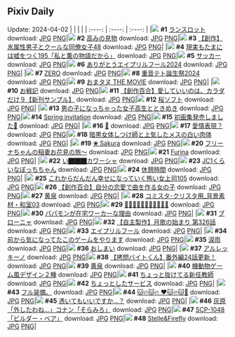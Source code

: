 ## Pixiv Daily
Update: 2024-04-02
|      |      |      |
| :----: | :----: | :----: |
|![](https://pixiv.microyu.workers.dev/c/240x480/img-master/img/2024/03/31/00/46/22/117399009_p0_master1200.jpg) **#1** [ランスロット](https://www.pixiv.net/artworks/117399009) download: [JPG](https://pixiv.microyu.workers.dev/img-original/img/2024/03/31/00/46/22/117399009_p0.jpg) [PNG](https://pixiv.microyu.workers.dev/img-original/img/2024/03/31/00/46/22/117399009_p0.png)|![](https://pixiv.microyu.workers.dev/c/240x480/img-master/img/2024/03/31/00/00/44/117397225_p0_master1200.jpg) **#2** [高みの見物](https://www.pixiv.net/artworks/117397225) download: [JPG](https://pixiv.microyu.workers.dev/img-original/img/2024/03/31/00/00/44/117397225_p0.jpg) [PNG](https://pixiv.microyu.workers.dev/img-original/img/2024/03/31/00/00/44/117397225_p0.png)|![](https://pixiv.microyu.workers.dev/c/240x480/img-master/img/2024/03/31/00/04/31/117397568_p0_master1200.jpg) **#3** [【創作】氷属性男子とクールな同僚女子48](https://www.pixiv.net/artworks/117397568) download: [JPG](https://pixiv.microyu.workers.dev/img-original/img/2024/03/31/00/04/31/117397568_p0.jpg) [PNG](https://pixiv.microyu.workers.dev/img-original/img/2024/03/31/00/04/31/117397568_p0.png)|
|![](https://pixiv.microyu.workers.dev/c/240x480/img-master/img/2024/03/31/18/00/09/117419519_p0_master1200.jpg) **#4** [現実もたまには嘘をつく195「私と薫の物語だから」](https://www.pixiv.net/artworks/117419519) download: [JPG](https://pixiv.microyu.workers.dev/img-original/img/2024/03/31/18/00/09/117419519_p0.jpg) [PNG](https://pixiv.microyu.workers.dev/img-original/img/2024/03/31/18/00/09/117419519_p0.png)|![](https://pixiv.microyu.workers.dev/c/240x480/img-master/img/2024/04/01/06/00/12/117441966_p0_master1200.jpg) **#5** [サッカー](https://www.pixiv.net/artworks/117441966) download: [JPG](https://pixiv.microyu.workers.dev/img-original/img/2024/04/01/06/00/12/117441966_p0.jpg) [PNG](https://pixiv.microyu.workers.dev/img-original/img/2024/04/01/06/00/12/117441966_p0.png)|![](https://pixiv.microyu.workers.dev/c/240x480/img-master/img/2024/04/01/12/10/40/117447748_p0_master1200.jpg) **#6** [ありがとうエイプリルフール2024](https://www.pixiv.net/artworks/117447748) download: [JPG](https://pixiv.microyu.workers.dev/img-original/img/2024/04/01/12/10/40/117447748_p0.jpg) [PNG](https://pixiv.microyu.workers.dev/img-original/img/2024/04/01/12/10/40/117447748_p0.png)|
|![](https://pixiv.microyu.workers.dev/c/240x480/img-master/img/2024/03/31/23/14/50/117431654_p0_master1200.jpg) **#7** [ZERO](https://www.pixiv.net/artworks/117431654) download: [JPG](https://pixiv.microyu.workers.dev/img-original/img/2024/03/31/23/14/50/117431654_p0.jpg) [PNG](https://pixiv.microyu.workers.dev/img-original/img/2024/03/31/23/14/50/117431654_p0.png)|![](https://pixiv.microyu.workers.dev/c/240x480/img-master/img/2024/04/01/00/04/55/117434478_p0_master1200.jpg) **#8** [重音テト誕生祭2024](https://www.pixiv.net/artworks/117434478) download: [JPG](https://pixiv.microyu.workers.dev/img-original/img/2024/04/01/00/04/55/117434478_p0.jpg) [PNG](https://pixiv.microyu.workers.dev/img-original/img/2024/04/01/00/04/55/117434478_p0.png)|![](https://pixiv.microyu.workers.dev/c/240x480/img-master/img/2024/04/01/11/56/01/117447358_p0_master1200.jpg) **#9** [おまタヌ THE MOVIE](https://www.pixiv.net/artworks/117447358) download: [JPG](https://pixiv.microyu.workers.dev/img-original/img/2024/04/01/11/56/01/117447358_p0.jpg) [PNG](https://pixiv.microyu.workers.dev/img-original/img/2024/04/01/11/56/01/117447358_p0.png)|
|![](https://pixiv.microyu.workers.dev/c/240x480/img-master/img/2024/03/31/22/01/42/117428480_p0_master1200.jpg) **#10** [お戦記](https://www.pixiv.net/artworks/117428480) download: [JPG](https://pixiv.microyu.workers.dev/img-original/img/2024/03/31/22/01/42/117428480_p0.jpg) [PNG](https://pixiv.microyu.workers.dev/img-original/img/2024/03/31/22/01/42/117428480_p0.png)|![](https://pixiv.microyu.workers.dev/c/240x480/img-master/img/2024/03/31/00/04/03/117397541_p0_master1200.jpg) **#11** [【創作百合】愛していいのは、カラダだけ９【新刊サンプル】](https://www.pixiv.net/artworks/117397541) download: [JPG](https://pixiv.microyu.workers.dev/img-original/img/2024/03/31/00/04/03/117397541_p0.jpg) [PNG](https://pixiv.microyu.workers.dev/img-original/img/2024/03/31/00/04/03/117397541_p0.png)|![](https://pixiv.microyu.workers.dev/c/240x480/img-master/img/2024/03/31/20/30/05/117424626_p0_master1200.jpg) **#12** [桜ソフト](https://www.pixiv.net/artworks/117424626) download: [JPG](https://pixiv.microyu.workers.dev/img-original/img/2024/03/31/20/30/05/117424626_p0.jpg) [PNG](https://pixiv.microyu.workers.dev/img-original/img/2024/03/31/20/30/05/117424626_p0.png)|
|![](https://pixiv.microyu.workers.dev/c/240x480/img-master/img/2024/03/31/00/01/38/117397334_p0_master1200.jpg) **#13** [男の子になっちゃった女子高生とときめき](https://www.pixiv.net/artworks/117397334) download: [JPG](https://pixiv.microyu.workers.dev/img-original/img/2024/03/31/00/01/38/117397334_p0.jpg) [PNG](https://pixiv.microyu.workers.dev/img-original/img/2024/03/31/00/01/38/117397334_p0.png)|![](https://pixiv.microyu.workers.dev/c/240x480/img-master/img/2024/03/31/01/20/17/117400067_p0_master1200.jpg) **#14** [Spring invitation](https://www.pixiv.net/artworks/117400067) download: [JPG](https://pixiv.microyu.workers.dev/img-original/img/2024/03/31/01/20/17/117400067_p0.jpg) [PNG](https://pixiv.microyu.workers.dev/img-original/img/2024/03/31/01/20/17/117400067_p0.png)|![](https://pixiv.microyu.workers.dev/c/240x480/img-master/img/2024/03/31/00/17/33/117398053_p0_master1200.jpg) **#15** [初画集発売しました💜](https://www.pixiv.net/artworks/117398053) download: [JPG](https://pixiv.microyu.workers.dev/img-original/img/2024/03/31/00/17/33/117398053_p0.jpg) [PNG](https://pixiv.microyu.workers.dev/img-original/img/2024/03/31/00/17/33/117398053_p0.png)|
|![](https://pixiv.microyu.workers.dev/c/240x480/img-master/img/2024/03/31/22/57/10/117430789_p0_master1200.jpg) **#16** [💙](https://www.pixiv.net/artworks/117430789) download: [JPG](https://pixiv.microyu.workers.dev/img-original/img/2024/03/31/22/57/10/117430789_p0.jpg) [PNG](https://pixiv.microyu.workers.dev/img-original/img/2024/03/31/22/57/10/117430789_p0.png)|![](https://pixiv.microyu.workers.dev/c/240x480/img-master/img/2024/03/31/19/11/12/117421830_p0_master1200.jpg) **#17** [愛情表現？](https://www.pixiv.net/artworks/117421830) download: [JPG](https://pixiv.microyu.workers.dev/img-original/img/2024/03/31/19/11/12/117421830_p0.jpg) [PNG](https://pixiv.microyu.workers.dev/img-original/img/2024/03/31/19/11/12/117421830_p0.png)|![](https://pixiv.microyu.workers.dev/c/240x480/img-master/img/2024/03/31/19/19/06/117422078_p0_master1200.jpg) **#18** [暗黒女体しつけ師と上気したメスの白い肉体](https://www.pixiv.net/artworks/117422078) download: [JPG](https://pixiv.microyu.workers.dev/img-original/img/2024/03/31/19/19/06/117422078_p0.jpg) [PNG](https://pixiv.microyu.workers.dev/img-original/img/2024/03/31/19/19/06/117422078_p0.png)|
|![](https://pixiv.microyu.workers.dev/c/240x480/img-master/img/2024/04/01/21/51/00/117461703_p0_master1200.jpg) **#19** [❀ Sakura](https://www.pixiv.net/artworks/117461703) download: [JPG](https://pixiv.microyu.workers.dev/img-original/img/2024/04/01/21/51/00/117461703_p0.jpg) [PNG](https://pixiv.microyu.workers.dev/img-original/img/2024/04/01/21/51/00/117461703_p0.png)|![](https://pixiv.microyu.workers.dev/c/240x480/img-master/img/2024/03/31/00/00/14/117397102_p0_master1200.jpg) **#20** [フリーナちゃんの稲妻お花見の旅～](https://www.pixiv.net/artworks/117397102) download: [JPG](https://pixiv.microyu.workers.dev/img-original/img/2024/03/31/00/00/14/117397102_p0.jpg) [PNG](https://pixiv.microyu.workers.dev/img-original/img/2024/03/31/00/00/14/117397102_p0.png)|![](https://pixiv.microyu.workers.dev/c/240x480/img-master/img/2024/03/31/01/37/10/117400493_p0_master1200.jpg) **#21** [Furina](https://www.pixiv.net/artworks/117400493) download: [JPG](https://pixiv.microyu.workers.dev/img-original/img/2024/03/31/01/37/10/117400493_p0.jpg) [PNG](https://pixiv.microyu.workers.dev/img-original/img/2024/03/31/01/37/10/117400493_p0.png)|
|![](https://pixiv.microyu.workers.dev/c/240x480/img-master/img/2024/03/31/20/44/39/117425164_p0_master1200.jpg) **#22** [い⬛︎⬛︎⬛︎カワーシャ](https://www.pixiv.net/artworks/117425164) download: [JPG](https://pixiv.microyu.workers.dev/img-original/img/2024/03/31/20/44/39/117425164_p0.jpg) [PNG](https://pixiv.microyu.workers.dev/img-original/img/2024/03/31/20/44/39/117425164_p0.png)|![](https://pixiv.microyu.workers.dev/c/240x480/img-master/img/2024/03/31/00/00/33/117397179_p0_master1200.jpg) **#23** [JC1くらいなぼっちちゃん](https://www.pixiv.net/artworks/117397179) download: [JPG](https://pixiv.microyu.workers.dev/img-original/img/2024/03/31/00/00/33/117397179_p0.jpg) [PNG](https://pixiv.microyu.workers.dev/img-original/img/2024/03/31/00/00/33/117397179_p0.png)|![](https://pixiv.microyu.workers.dev/c/240x480/img-master/img/2024/03/31/00/11/28/117397847_p0_master1200.jpg) **#24** [休憩時間](https://www.pixiv.net/artworks/117397847) download: [JPG](https://pixiv.microyu.workers.dev/img-original/img/2024/03/31/00/11/28/117397847_p0.jpg) [PNG](https://pixiv.microyu.workers.dev/img-original/img/2024/03/31/00/11/28/117397847_p0.png)|
|![](https://pixiv.microyu.workers.dev/c/240x480/img-master/img/2024/03/31/17/00/43/117417760_p0_master1200.jpg) **#25** [これからだんだん幸せになっていく怖い女上司105](https://www.pixiv.net/artworks/117417760) download: [JPG](https://pixiv.microyu.workers.dev/img-original/img/2024/03/31/17/00/43/117417760_p0.jpg) [PNG](https://pixiv.microyu.workers.dev/img-original/img/2024/03/31/17/00/43/117417760_p0.png)|![](https://pixiv.microyu.workers.dev/c/240x480/img-master/img/2024/04/01/18/25/22/117455045_p0_master1200.jpg) **#26** [【創作百合】自分の恋愛で曲を作る女の子](https://www.pixiv.net/artworks/117455045) download: [JPG](https://pixiv.microyu.workers.dev/img-original/img/2024/04/01/18/25/22/117455045_p0.jpg) [PNG](https://pixiv.microyu.workers.dev/img-original/img/2024/04/01/18/25/22/117455045_p0.png)|![](https://pixiv.microyu.workers.dev/c/240x480/img-master/img/2024/04/01/20/42/37/117459273_p0_master1200.jpg) **#27** [黄泉](https://www.pixiv.net/artworks/117459273) download: [JPG](https://pixiv.microyu.workers.dev/img-original/img/2024/04/01/20/42/37/117459273_p0.jpg) [PNG](https://pixiv.microyu.workers.dev/img-original/img/2024/04/01/20/42/37/117459273_p0.png)|
|![](https://pixiv.microyu.workers.dev/c/240x480/img-master/img/2024/03/31/07/00/16/117405249_p0_master1200.jpg) **#28** [コミスタ･クリスタ用_背景素材・和室03](https://www.pixiv.net/artworks/117405249) download: [JPG](https://pixiv.microyu.workers.dev/img-original/img/2024/03/31/07/00/16/117405249_p0.jpg) [PNG](https://pixiv.microyu.workers.dev/img-original/img/2024/03/31/07/00/16/117405249_p0.png)|![](https://pixiv.microyu.workers.dev/c/240x480/img-master/img/2024/03/31/21/29/41/117427091_p0_master1200.jpg) **#29** [📘📘📘📘📘📘📘📘📘📒😆](https://www.pixiv.net/artworks/117427091) download: [JPG](https://pixiv.microyu.workers.dev/img-original/img/2024/03/31/21/29/41/117427091_p0.jpg) [PNG](https://pixiv.microyu.workers.dev/img-original/img/2024/03/31/21/29/41/117427091_p0.png)|![](https://pixiv.microyu.workers.dev/c/240x480/img-master/img/2024/03/31/23/27/37/117432213_p0_master1200.jpg) **#30** [パパモンが在宅ワーカーな理由](https://www.pixiv.net/artworks/117432213) download: [JPG](https://pixiv.microyu.workers.dev/img-original/img/2024/03/31/23/27/37/117432213_p0.jpg) [PNG](https://pixiv.microyu.workers.dev/img-original/img/2024/03/31/23/27/37/117432213_p0.png)|
|![](https://pixiv.microyu.workers.dev/c/240x480/img-master/img/2024/03/31/18/35/34/117420713_p0_master1200.jpg) **#31** [ブローニャ](https://www.pixiv.net/artworks/117420713) download: [JPG](https://pixiv.microyu.workers.dev/img-original/img/2024/03/31/18/35/34/117420713_p0.jpg) [PNG](https://pixiv.microyu.workers.dev/img-original/img/2024/03/31/18/35/34/117420713_p0.png)|![](https://pixiv.microyu.workers.dev/c/240x480/img-master/img/2024/03/31/00/04/30/117397565_p0_master1200.jpg) **#32** [【自主製作】月歌の始まり 第326話](https://www.pixiv.net/artworks/117397565) download: [JPG](https://pixiv.microyu.workers.dev/img-original/img/2024/03/31/00/04/30/117397565_p0.jpg) [PNG](https://pixiv.microyu.workers.dev/img-original/img/2024/03/31/00/04/30/117397565_p0.png)|![](https://pixiv.microyu.workers.dev/c/240x480/img-master/img/2024/04/01/09/04/03/117444607_p0_master1200.jpg) **#33** [エイプリルフール](https://www.pixiv.net/artworks/117444607) download: [JPG](https://pixiv.microyu.workers.dev/img-original/img/2024/04/01/09/04/03/117444607_p0.jpg) [PNG](https://pixiv.microyu.workers.dev/img-original/img/2024/04/01/09/04/03/117444607_p0.png)|
|![](https://pixiv.microyu.workers.dev/c/240x480/img-master/img/2024/04/01/08/58/12/117444462_p0_master1200.jpg) **#34** [前から気になってたこのゲームをやります](https://www.pixiv.net/artworks/117444462) download: [JPG](https://pixiv.microyu.workers.dev/img-original/img/2024/04/01/08/58/12/117444462_p0.jpg) [PNG](https://pixiv.microyu.workers.dev/img-original/img/2024/04/01/08/58/12/117444462_p0.png)|![](https://pixiv.microyu.workers.dev/c/240x480/img-master/img/2024/03/31/00/38/37/117398779_p0_master1200.jpg) **#35** [涙雨](https://www.pixiv.net/artworks/117398779) download: [JPG](https://pixiv.microyu.workers.dev/img-original/img/2024/03/31/00/38/37/117398779_p0.jpg) [PNG](https://pixiv.microyu.workers.dev/img-original/img/2024/03/31/00/38/37/117398779_p0.png)|![](https://pixiv.microyu.workers.dev/c/240x480/img-master/img/2024/03/31/01/25/57/117400230_p0_master1200.jpg) **#36** [おしまい](https://www.pixiv.net/artworks/117400230) download: [JPG](https://pixiv.microyu.workers.dev/img-original/img/2024/03/31/01/25/57/117400230_p0.jpg) [PNG](https://pixiv.microyu.workers.dev/img-original/img/2024/03/31/01/25/57/117400230_p0.png)|
|![](https://pixiv.microyu.workers.dev/c/240x480/img-master/img/2024/04/01/00/02/58/117434288_p0_master1200.jpg) **#37** [アルレッキーノ](https://www.pixiv.net/artworks/117434288) download: [JPG](https://pixiv.microyu.workers.dev/img-original/img/2024/04/01/00/02/58/117434288_p0.jpg) [PNG](https://pixiv.microyu.workers.dev/img-original/img/2024/04/01/00/02/58/117434288_p0.png)|![](https://pixiv.microyu.workers.dev/c/240x480/img-master/img/2024/03/31/12/00/13/117410488_p0_master1200.jpg) **#38** [【拷問バイトくん】番外編24話更新！](https://www.pixiv.net/artworks/117410488) download: [JPG](https://pixiv.microyu.workers.dev/img-original/img/2024/03/31/12/00/13/117410488_p0.jpg) [PNG](https://pixiv.microyu.workers.dev/img-original/img/2024/03/31/12/00/13/117410488_p0.png)|![](https://pixiv.microyu.workers.dev/c/240x480/img-master/img/2024/03/31/08/00/02/117406049_p0_master1200.jpg) **#39** [黄泉](https://www.pixiv.net/artworks/117406049) download: [JPG](https://pixiv.microyu.workers.dev/img-original/img/2024/03/31/08/00/02/117406049_p0.jpg) [PNG](https://pixiv.microyu.workers.dev/img-original/img/2024/03/31/08/00/02/117406049_p0.png)|
|![](https://pixiv.microyu.workers.dev/c/240x480/img-master/img/2024/04/01/00/02/56/117434284_p0_master1200.jpg) **#40** [機動物ゲーム風デザイン２種](https://www.pixiv.net/artworks/117434284) download: [JPG](https://pixiv.microyu.workers.dev/img-original/img/2024/04/01/00/02/56/117434284_p0.jpg) [PNG](https://pixiv.microyu.workers.dev/img-original/img/2024/04/01/00/02/56/117434284_p0.png)|![](https://pixiv.microyu.workers.dev/c/240x480/img-master/img/2024/04/01/17/15/19/117453366_p0_master1200.jpg) **#41** [ちょっと抜けてる新任教師](https://www.pixiv.net/artworks/117453366) download: [JPG](https://pixiv.microyu.workers.dev/img-original/img/2024/04/01/17/15/19/117453366_p0.jpg) [PNG](https://pixiv.microyu.workers.dev/img-original/img/2024/04/01/17/15/19/117453366_p0.png)|![](https://pixiv.microyu.workers.dev/c/240x480/img-master/img/2024/04/01/00/03/03/117434302_p0_master1200.jpg) **#42** [ちょっとしたサービス](https://www.pixiv.net/artworks/117434302) download: [JPG](https://pixiv.microyu.workers.dev/img-original/img/2024/04/01/00/03/03/117434302_p0.jpg) [PNG](https://pixiv.microyu.workers.dev/img-original/img/2024/04/01/00/03/03/117434302_p0.png)|
|![](https://pixiv.microyu.workers.dev/c/240x480/img-master/img/2024/04/01/03/17/22/117440052_p0_master1200.jpg) **#43** [フル装備。](https://www.pixiv.net/artworks/117440052) download: [JPG](https://pixiv.microyu.workers.dev/img-original/img/2024/04/01/03/17/22/117440052_p0.jpg) [PNG](https://pixiv.microyu.workers.dev/img-original/img/2024/04/01/03/17/22/117440052_p0.png)|![](https://pixiv.microyu.workers.dev/c/240x480/img-master/img/2024/03/31/16/45/47/117417365_p0_master1200.jpg) **#44** [🐱🔥🐱🔥 ❤️🐱🔥🐱💬](https://www.pixiv.net/artworks/117417365) download: [JPG](https://pixiv.microyu.workers.dev/img-original/img/2024/03/31/16/45/47/117417365_p0.jpg) [PNG](https://pixiv.microyu.workers.dev/img-original/img/2024/03/31/16/45/47/117417365_p0.png)|![](https://pixiv.microyu.workers.dev/c/240x480/img-master/img/2024/03/31/22/32/03/117429766_p0_master1200.jpg) **#45** [憑いてもいいですか…？](https://www.pixiv.net/artworks/117429766) download: [JPG](https://pixiv.microyu.workers.dev/img-original/img/2024/03/31/22/32/03/117429766_p0.jpg) [PNG](https://pixiv.microyu.workers.dev/img-original/img/2024/03/31/22/32/03/117429766_p0.png)|
|![](https://pixiv.microyu.workers.dev/c/240x480/img-master/img/2024/03/31/16/31/37/117416989_p0_master1200.jpg) **#46** [灰原「外したわね…」コナン「そらみろ」](https://www.pixiv.net/artworks/117416989) download: [JPG](https://pixiv.microyu.workers.dev/img-original/img/2024/03/31/16/31/37/117416989_p0.jpg) [PNG](https://pixiv.microyu.workers.dev/img-original/img/2024/03/31/16/31/37/117416989_p0.png)|![](https://pixiv.microyu.workers.dev/c/240x480/img-master/img/2024/04/01/18/22/01/117454976_p0_master1200.jpg) **#47** [SCP-1048「ビルダー・ベア」](https://www.pixiv.net/artworks/117454976) download: [JPG](https://pixiv.microyu.workers.dev/img-original/img/2024/04/01/18/22/01/117454976_p0.jpg) [PNG](https://pixiv.microyu.workers.dev/img-original/img/2024/04/01/18/22/01/117454976_p0.png)|![](https://pixiv.microyu.workers.dev/c/240x480/img-master/img/2024/03/31/18/18/45/117420193_p0_master1200.jpg) **#48** [Stelle&Firefly](https://www.pixiv.net/artworks/117420193) download: [JPG](https://pixiv.microyu.workers.dev/img-original/img/2024/03/31/18/18/45/117420193_p0.jpg) [PNG](https://pixiv.microyu.workers.dev/img-original/img/2024/03/31/18/18/45/117420193_p0.png)|
